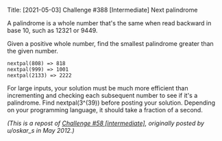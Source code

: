 Title: [2021-05-03] Challenge #388 [Intermediate] Next palindrome

A palindrome is a whole number that's the same when read backward in base 10, such as 12321 or 9449.

Given a positive whole number, find the smallest palindrome greater than the given number.

    nextpal(808) => 818
    nextpal(999) => 1001
    nextpal(2133) => 2222

For large inputs, your solution must be much more efficient than incrementing and checking each subsequent number to see if it's a palindrome. Find nextpal(3^(39)) before posting your solution. Depending on your programming language, it should take a fraction of a second.

*(This is a repost of [Challenge #58 [intermediate]](https://www.reddit.com/r/dailyprogrammer/comments/u8jn9/5282012_challenge_58_intermediate/), originally posted by u/oskar_s in May 2012.)*